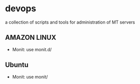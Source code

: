 # devops
a collection of scripts and tools for administration of MT servers

## AMAZON LINUX

- Monit: use monit.d/

## Ubuntu

- Monit: use monit/
